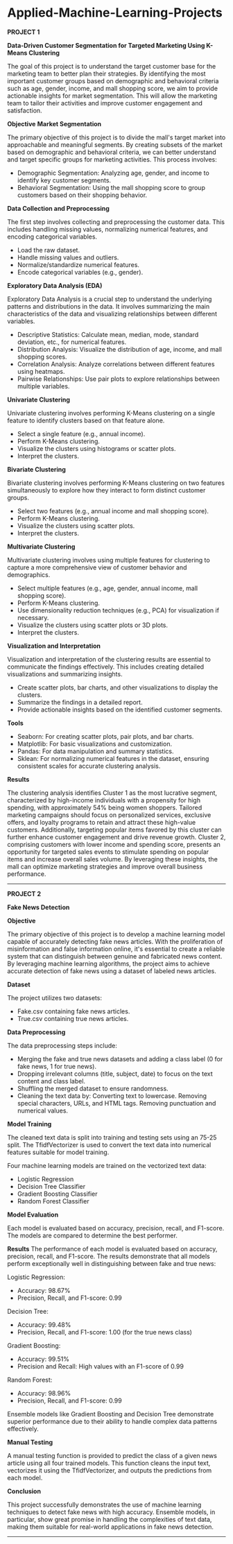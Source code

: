 # Applied-Machine-Learning-Projects

**PROJECT 1**

**Data-Driven Customer Segmentation for Targeted Marketing Using K-Means Clustering**

The goal of this project is to understand the target customer base for the marketing team to better plan their strategies. By identifying the most important customer groups based on demographic and behavioral criteria such as age, gender, income, and mall shopping score, we aim to provide actionable insights for market segmentation. This will allow the marketing team to tailor their activities and improve customer engagement and satisfaction.

**Objective**
**Market Segmentation**

The primary objective of this project is to divide the mall's target market into approachable and meaningful segments. By creating subsets of the market based on demographic and behavioral criteria, we can better understand and target specific groups for marketing activities. This process involves:

-  Demographic Segmentation: Analyzing age, gender, and income to identify key customer segments.
-  Behavioral Segmentation: Using the mall shopping score to group customers based on their shopping behavior.

**Data Collection and Preprocessing**

The first step involves collecting and preprocessing the customer data. This includes handling missing values, normalizing numerical features, and encoding categorical variables.
-  Load the raw dataset.
-  Handle missing values and outliers.
-  Normalize/standardize numerical features.
-  Encode categorical variables (e.g., gender).


**Exploratory Data Analysis (EDA)**

Exploratory Data Analysis is a crucial step to understand the underlying patterns and distributions in the data. It involves summarizing the main characteristics of the data and visualizing relationships between different variables.
-  Descriptive Statistics: Calculate mean, median, mode, standard deviation, etc., for numerical features.
-  Distribution Analysis: Visualize the distribution of age, income, and mall shopping scores.
-  Correlation Analysis: Analyze correlations between different features using heatmaps.
-  Pairwise Relationships: Use pair plots to explore relationships between multiple variables.
 
**Univariate Clustering**

Univariate clustering involves performing K-Means clustering on a single feature to identify clusters based on that feature alone.
-  Select a single feature (e.g., annual income).
-  Perform K-Means clustering.
-  Visualize the clusters using histograms or scatter plots.
-  Interpret the clusters.

**Bivariate Clustering**

Bivariate clustering involves performing K-Means clustering on two features simultaneously to explore how they interact to form distinct customer groups.
-  Select two features (e.g., annual income and mall shopping score).
-  Perform K-Means clustering.
-  Visualize the clusters using scatter plots.
-  Interpret the clusters.

**Multivariate Clustering**

Multivariate clustering involves using multiple features for clustering to capture a more comprehensive view of customer behavior and demographics.
-  Select multiple features (e.g., age, gender, annual income, mall shopping score).
-  Perform K-Means clustering.
-  Use dimensionality reduction techniques (e.g., PCA) for visualization if necessary.
-  Visualize the clusters using scatter plots or 3D plots.
-  Interpret the clusters.
 
**Visualization and Interpretation**

Visualization and interpretation of the clustering results are essential to communicate the findings effectively. This includes creating detailed visualizations and summarizing insights.
-  Create scatter plots, bar charts, and other visualizations to display the clusters.
-  Summarize the findings in a detailed report.
-  Provide actionable insights based on the identified customer segments.

**Tools**

-  Seaborn: For creating scatter plots, pair plots, and bar charts.
-  Matplotlib: For basic visualizations and customization.
-  Pandas: For data manipulation and summary statistics.
-  Sklean: For normalizing numerical features in the dataset, ensuring consistent scales for accurate clustering analysis.
  
**Results**

The clustering analysis identifies Cluster 1 as the most lucrative segment, characterized by high-income individuals with a propensity for high spending, with approximately 54% being women shoppers. Tailored marketing campaigns should focus on personalized services, exclusive offers, and loyalty programs to retain and attract these high-value customers. Additionally, targeting popular items favored by this cluster can further enhance customer engagement and drive revenue growth. Cluster 2, comprising customers with lower income and spending score, presents an opportunity for targeted sales events to stimulate spending on popular items and increase overall sales volume. By leveraging these insights, the mall can optimize marketing strategies and improve overall business performance.

---
**PROJECT 2**

**Fake News Detection**

**Objective**

The primary objective of this project is to develop a machine learning model capable of accurately detecting fake news articles. With the proliferation of misinformation and false information online, it's essential to create a reliable system that can distinguish between genuine and fabricated news content. By leveraging machine learning algorithms, the project aims to achieve accurate detection of fake news using a dataset of labeled news articles.

**Dataset**

The project utilizes two datasets:

-  Fake.csv containing fake news articles.
-  True.csv containing true news articles.

**Data Preprocessing**

The data preprocessing steps include:

-  Merging the fake and true news datasets and adding a class label (0 for fake news, 1 for true news).
-  Dropping irrelevant columns (title, subject, date) to focus on the text content and class label.
-  Shuffling the merged dataset to ensure randomness.
-  Cleaning the text data by:
      Converting text to lowercase.
      Removing special characters, URLs, and HTML tags.
      Removing punctuation and numerical values.

**Model Training**

The cleaned text data is split into training and testing sets using an 75-25 split. The TfidfVectorizer is used to convert the text data into numerical features suitable for model training.

Four machine learning models are trained on the vectorized text data:

-  Logistic Regression
-  Decision Tree Classifier
-  Gradient Boosting Classifier
-  Random Forest Classifier

**Model Evaluation**

Each model is evaluated based on accuracy, precision, recall, and F1-score. The models are compared to determine the best performer.

**Results**
The performance of each model is evaluated based on accuracy, precision, recall, and F1-score. The results demonstrate that all models perform exceptionally well in distinguishing between fake and true news:

Logistic Regression:

-  Accuracy: 98.67%
-  Precision, Recall, and F1-score: 0.99

 Decision Tree:

-  Accuracy: 99.48%
-  Precision, Recall, and F1-score: 1.00 (for the true news class)

Gradient Boosting:

-  Accuracy: 99.51%
-  Precision and Recall: High values with an F1-score of 0.99

Random Forest:


-  Accuracy: 98.96%
-  Precision, Recall, and F1-score: 0.99

Ensemble models like Gradient Boosting and Decision Tree demonstrate superior performance due to their ability to handle complex data patterns effectively.

**Manual Testing**

A manual testing function is provided to predict the class of a given news article using all four trained models. This function cleans the input text, vectorizes it using the TfidfVectorizer, and outputs the predictions from each model.

**Conclusion**

This project successfully demonstrates the use of machine learning techniques to detect fake news with high accuracy. Ensemble models, in particular, show great promise in handling the complexities of text data, making them suitable for real-world applications in fake news detection.

---
